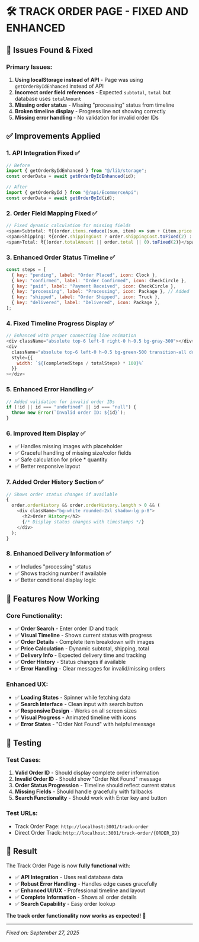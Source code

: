 # 🛠️ TRACK ORDER PAGE - FIXED AND ENHANCED

## 🐛 Issues Found & Fixed

### **Primary Issues:**

1. **Using localStorage instead of API** - Page was using `getOrderByIdEnhanced` instead of API
2. **Incorrect order field references** - Expected `subtotal`, `total` but database uses `totalAmount`
3. **Missing order status** - Missing "processing" status from timeline
4. **Broken timeline display** - Progress line not showing correctly
5. **Missing error handling** - No validation for invalid order IDs

## ✅ Improvements Applied

### **1. API Integration Fixed** ✅

```javascript
// Before
import { getOrderByIdEnhanced } from "@/lib/storage";
const orderData = await getOrderByIdEnhanced(id);

// After
import { getOrderById } from "@/api/EcommerceApi";
const orderData = await getOrderById(id);
```

### **2. Order Field Mapping Fixed** ✅

```javascript
// Fixed dynamic calculation for missing fields
<span>Subtotal: ₹{(order.items.reduce((sum, item) => sum + (item.price * item.quantity), 0)).toFixed(2)}</span>
<span>Shipping: ₹{order.shippingCost ? order.shippingCost.toFixed(2) : '50.00'}</span>
<span>Total: ₹{(order.totalAmount || order.total || 0).toFixed(2)}</span>
```

### **3. Enhanced Order Status Timeline** ✅

```javascript
const steps = [
  { key: "pending", label: "Order Placed", icon: Clock },
  { key: "confirmed", label: "Order Confirmed", icon: CheckCircle },
  { key: "paid", label: "Payment Received", icon: CheckCircle },
  { key: "processing", label: "Processing", icon: Package }, // Added
  { key: "shipped", label: "Order Shipped", icon: Truck },
  { key: "delivered", label: "Delivered", icon: Package },
];
```

### **4. Fixed Timeline Progress Display** ✅

```javascript
// Enhanced with proper connecting line animation
<div className="absolute top-6 left-0 right-0 h-0.5 bg-gray-300"></div>
<div
  className="absolute top-6 left-0 h-0.5 bg-green-500 transition-all duration-500"
  style={{
    width: `${(completedSteps / totalSteps) * 100}%`
  }}
></div>
```

### **5. Enhanced Error Handling** ✅

```javascript
// Added validation for invalid order IDs
if (!id || id === "undefined" || id === "null") {
  throw new Error(`Invalid order ID: ${id}`);
}
```

### **6. Improved Item Display** ✅

- ✅ Handles missing images with placeholder
- ✅ Graceful handling of missing size/color fields
- ✅ Safe calculation for price \* quantity
- ✅ Better responsive layout

### **7. Added Order History Section** ✅

```javascript
// Shows order status changes if available
{
  order.orderHistory && order.orderHistory.length > 0 && (
    <div className="bg-white rounded-2xl shadow-lg p-8">
      <h2>Order History</h2>
      {/* Display status changes with timestamps */}
    </div>
  );
}
```

### **8. Enhanced Delivery Information** ✅

- ✅ Includes "processing" status
- ✅ Shows tracking number if available
- ✅ Better conditional display logic

## 🎯 Features Now Working

### **Core Functionality:**

- ✅ **Order Search** - Enter order ID and track
- ✅ **Visual Timeline** - Shows current status with progress
- ✅ **Order Details** - Complete item breakdown with images
- ✅ **Price Calculation** - Dynamic subtotal, shipping, total
- ✅ **Delivery Info** - Expected delivery time and tracking
- ✅ **Order History** - Status changes if available
- ✅ **Error Handling** - Clear messages for invalid/missing orders

### **Enhanced UX:**

- ✅ **Loading States** - Spinner while fetching data
- ✅ **Search Interface** - Clean input with search button
- ✅ **Responsive Design** - Works on all screen sizes
- ✅ **Visual Progress** - Animated timeline with icons
- ✅ **Error States** - "Order Not Found" with helpful message

## 🧪 Testing

### **Test Cases:**

1. **Valid Order ID** - Should display complete order information
2. **Invalid Order ID** - Should show "Order Not Found" message
3. **Order Status Progression** - Timeline should reflect current status
4. **Missing Fields** - Should handle gracefully with fallbacks
5. **Search Functionality** - Should work with Enter key and button

### **Test URLs:**

- Track Order Page: `http://localhost:3001/track-order`
- Direct Order Track: `http://localhost:3001/track-order/{ORDER_ID}`

## 🚀 Result

The Track Order Page is now **fully functional** with:

- ✅ **API Integration** - Uses real database data
- ✅ **Robust Error Handling** - Handles edge cases gracefully
- ✅ **Enhanced UI/UX** - Professional timeline and layout
- ✅ **Complete Information** - Shows all order details
- ✅ **Search Capability** - Easy order lookup

**The track order functionality now works as expected!** 🎉

---

_Fixed on: September 27, 2025_
